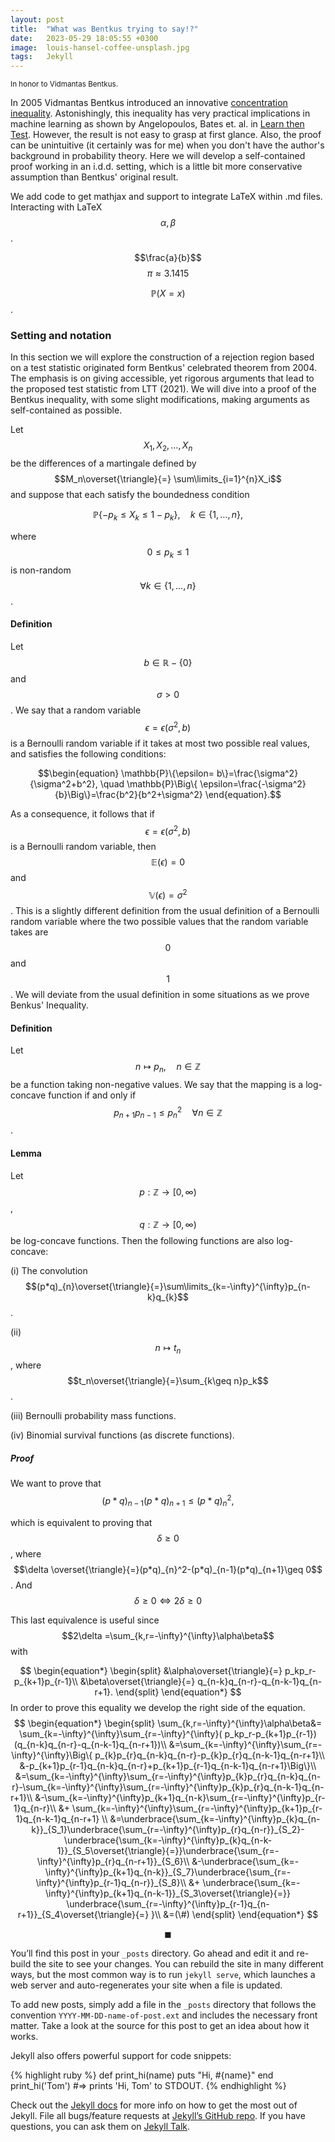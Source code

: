 ```yaml
---
layout: post
title:  "What was Bentkus trying to say!?"
date:   2023-05-29 18:05:55 +0300
image:  louis-hansel-coffee-unsplash.jpg
tags:   Jekyll
---
```

<script
  src="https://cdn.mathjax.org/mathjax/latest/MathJax.js?config=TeX-AMS-MML_HTMLorMML"
  type="text/javascript">
</script>

<small>In honor to Vidmantas Bentkus.</small>


[comment]: <> (Picture courtesy of unsplash, Louis Hansel, https://unsplash.com/photos/stainless-steel-espresso-machine-on-brown-wooden-table-9v3nL6pAxjw)


In 2005 Vidmantas Bentkus introduced an innovative [concentration inequality](https://arxiv.org/abs/math/0410159). Astonishingly, this inequality has very practical implications in machine learning as shown by Angelopoulos, Bates et. al. in [Learn then Test](https://arxiv.org/abs/2110.01052).
However, the result is not easy to grasp at first glance.  Also, the proof can be unintuitive (it certainly was for me) when you don't have the author's background in probability theory. Here we will develop a self-contained proof working in an i.d.d. setting, which is a little bit more conservative assumption than Bentkus' original result.




We add code to get mathjax and support to integrate LaTeX within .md files. 
Interacting with LaTeX $$\alpha, \beta$$. 


$$\frac{a}{b}$$
$$\pi\approx 3.1415$$




$$\mathbb{P}\Big(X=x\Big)$$.


### Setting and notation

In this section we will explore the construction of a rejection region based on a test statistic originated form Bentkus' celebrated theorem from 2004. The emphasis is on giving accessible, yet rigorous arguments that lead to the proposed test statistic from LTT (2021). We will dive into a proof of the  Bentkus inequality, with some slight modifications, making arguments as self-contained as possible.

Let $$X_1,X_2,\dots, X_n$$ be the differences of a martingale defined by $$M_n\overset{\triangle}{=} \sum\limits_{i=1}^{n}X_i$$ and suppose that each satisfy the boundedness condition

 $$\mathbb{P}\{-p_k\leq X_k \leq 1-p_k \}, \quad k\in \{1, \dots, n \}, $$


where $$0\leq p_k\leq 1 $$  is non-random  $$\forall k \in \{1,\dots, n \}$$.



#### Definition

Let $$b\in \mathbb{R} -  \{0\}$$ and $$\sigma>0$$. We say that a random variable $$\epsilon=\epsilon(\sigma^2,b)$$ is a Bernoulli random variable if it takes at most two possible  real values, and satisfies the following conditions:

$$\begin{equation} \mathbb{P}\{\epsilon= b\}=\frac{\sigma^2}{\sigma^2+b^2}, \quad \mathbb{P}\Big\{ \epsilon=\frac{-\sigma^2}{b}\Big\}=\frac{b^2}{b^2+\sigma^2} \end{equation}.$$




As a consequence, it follows that if $$\epsilon=\epsilon(\sigma^2, b)$$ is a Bernoulli random variable, then $$\mathbb{E}(\epsilon)=0$$ and $$\mathbb{V}(\epsilon)=\sigma^2$$. This is a slightly different definition from the usual definition of a Bernoulli random variable where the two possible values that the random variable takes are $$0$$ and $$1$$. We will deviate from the usual definition in some situations as we prove Benkus' Inequality.


#### Definition

Let $$n\mapsto p_n, \quad n \in \mathbb{Z}$$ be a function taking non-negative values. We say that the mapping is a log-concave function if and only if $$\begin{equation}p_{n+1}p_{n-1}\leq p_{n}^2\quad \forall n\in \mathbb{Z}\end{equation}$$.



#### Lemma
 Let $$p:\mathbb{Z}\longrightarrow [0,\infty)$$, $$q:\mathbb{Z}\longrightarrow [0,\infty)$$ be log-concave functions. Then the following functions are also log-concave:

(i) The convolution
$$(p*q)_{n}\overset{\triangle}{=}\sum\limits_{k=-\infty}^{\infty}p_{n-k}q_{k}$$.


(ii) $$n\mapsto t_n$$, where $$t_n\overset{\triangle}{=}\sum_{k\geq n}p_k$$.

(iii) Bernoulli probability mass functions.

(iv) Binomial survival functions (as discrete functions).

##### Proof

 We want to prove that $$(p*q)_{n-1}(p*q)_{n+1}\leq (p*q)_{n}^2,$$   

 which is equivalent to proving that $$\delta\geq 0$$, where $$\delta \overset{\triangle}{=}(p*q)_{n}^2-(p*q)_{n-1}(p*q)_{n+1}\geq 0$$. And $$\delta\geq 0\iff 2\delta\geq 0$$

This last equivalence is useful since $$2\delta =\sum_{k,r=-\infty}^{\infty}\alpha\beta$$ with 


$$
\begin{equation*}
    \begin{split}
        &\alpha\overset{\triangle}{=} p_kp_r-p_{k+1}p_{r-1}\\
        &\beta\overset{\triangle}{=} q_{n-k}q_{n-r}-q_{n-k-1}q_{n-r+1}.
    \end{split}
\end{equation*}
$$
In order to prove this equality we develop the right side of the equation.
$$
\begin{equation*}
    \begin{split}
      \sum_{k,r=-\infty}^{\infty}\alpha\beta&=
      \sum_{k=-\infty}^{\infty}\sum_{r=-\infty}^{\infty}( p_kp_r-p_{k+1}p_{r-1})(q_{n-k}q_{n-r}-q_{n-k-1}q_{n-r+1})\\
      &=\sum_{k=-\infty}^{\infty}\sum_{r=-\infty}^{\infty}\Big\{ p_{k}p_{r}q_{n-k}q_{n-r}-p_{k}p_{r}q_{n-k-1}q_{n-r+1}\\
      &-p_{k+1}p_{r-1}q_{n-k}q_{n-r}+p_{k+1}p_{r-1}q_{n-k-1}q_{n-r+1}\Big\}\\
      &=\sum_{k=-\infty}^{\infty}\sum_{r=-\infty}^{\infty}p_{k}p_{r}q_{n-k}q_{n-r}-\sum_{k=-\infty}^{\infty}\sum_{r=-\infty}^{\infty}p_{k}p_{r}q_{n-k-1}q_{n-r+1}\\
      &-\sum_{k=-\infty}^{\infty}p_{k+1}q_{n-k}\sum_{r=-\infty}^{\infty}p_{r-1}q_{n-r}\\
      &+    \sum_{k=-\infty}^{\infty}\sum_{r=-\infty}^{\infty}p_{k+1}p_{r-1}q_{n-k-1}q_{n-r+1}  \\
      &=\underbrace{\sum_{k=-\infty}^{\infty}p_{k}q_{n-k}}_{S_1}\underbrace{\sum_{r=-\infty}^{\infty}p_{r}q_{n-r}}_{S_2}-\underbrace{\sum_{k=-\infty}^{\infty}p_{k}q_{n-k-1}}_{S_5\overset{\triangle}{=}}\underbrace{\sum_{r=-\infty}^{\infty}p_{r}q_{n-r+1}}_{S_6}\\
      &-\underbrace{\sum_{k=-\infty}^{\infty}p_{k+1}q_{n-k}}_{S_7}\underbrace{\sum_{r=-\infty}^{\infty}p_{r-1}q_{n-r}}_{S_8}\\
      &+ 
\underbrace{\sum_{k=-\infty}^{\infty}p_{k+1}q_{n-k-1}}_{S_3\overset{\triangle}{=}} \underbrace{\sum_{r=-\infty}^{\infty}p_{r-1}q_{n-r+1}}_{S_4\overset{\triangle}{=} }\\
&=(\#)
    \end{split}
\end{equation*}
$$




$$\blacksquare$$




You’ll find this post in your `_posts` directory. Go ahead and edit it and re-build the site to see your changes. You can rebuild the site in many different ways, but the most common way is to run `jekyll serve`, which launches a web server and auto-regenerates your site when a file is updated.

To add new posts, simply add a file in the `_posts` directory that follows the convention `YYYY-MM-DD-name-of-post.ext` and includes the necessary front matter. Take a look at the source for this post to get an idea about how it works.

Jekyll also offers powerful support for code snippets:

{% highlight ruby %}
def print_hi(name)
  puts "Hi, #{name}"
end
print_hi('Tom')
#=> prints 'Hi, Tom' to STDOUT.
{% endhighlight %}

Check out the [Jekyll docs][jekyll-docs] for more info on how to get the most out of Jekyll. File all bugs/feature requests at [Jekyll’s GitHub repo][jekyll-gh]. If you have questions, you can ask them on [Jekyll Talk][jekyll-talk].

[jekyll-docs]: https://jekyllrb.com/docs/home
[jekyll-gh]:   https://github.com/jekyll/jekyll
[jekyll-talk]: https://talk.jekyllrb.com/
